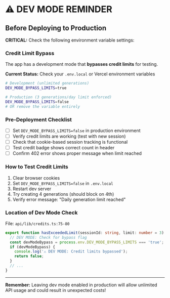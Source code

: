 # ⚠️ DEV MODE REMINDER

## Before Deploying to Production

**CRITICAL:** Check the following environment variable settings:

### Credit Limit Bypass

The app has a development mode that **bypasses credit limits** for testing.

**Current Status:** Check your `.env.local` or Vercel environment variables

```bash
# Development (unlimited generations)
DEV_MODE_BYPASS_LIMITS=true

# Production (3 generations/day limit enforced)
DEV_MODE_BYPASS_LIMITS=false
# OR remove the variable entirely
```

### Pre-Deployment Checklist

- [ ] Set `DEV_MODE_BYPASS_LIMITS=false` in production environment
- [ ] Verify credit limits are working (test with new session)
- [ ] Check that cookie-based session tracking is functional
- [ ] Test credit badge shows correct count in header
- [ ] Confirm 402 error shows proper message when limit reached

### How to Test Credit Limits

1. Clear browser cookies
2. Set `DEV_MODE_BYPASS_LIMITS=false` in `.env.local`
3. Restart dev server
4. Try creating 4 generations (should block on 4th)
5. Verify error message: "Daily generation limit reached"

### Location of Dev Mode Check

File: `api/lib/credits.ts:75-80`

```typescript
export function hasExceededLimit(sessionId: string, limit: number = 3): boolean {
  // DEV MODE: Check for bypass flag
  const devModeBypass = process.env.DEV_MODE_BYPASS_LIMITS === 'true';
  if (devModeBypass) {
    console.log('⚠️ DEV MODE: Credit limits bypassed');
    return false;
  }
  // ...
}
```

---

**Remember:** Leaving dev mode enabled in production will allow unlimited API usage and could result in unexpected costs!
